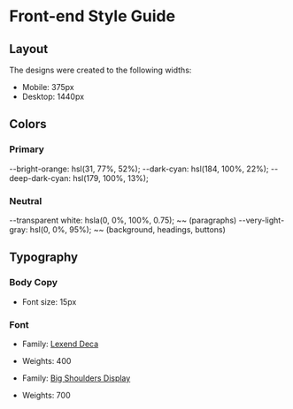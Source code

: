 # Front-end Style Guide

## Layout

The designs were created to the following widths:

- Mobile: 375px
- Desktop: 1440px

## Colors

### Primary

--bright-orange: hsl(31, 77%, 52%);
--dark-cyan: hsl(184, 100%, 22%);
--deep-dark-cyan: hsl(179, 100%, 13%);

### Neutral

--transparent white: hsla(0, 0%, 100%, 0.75); ~~ (paragraphs)
--very-light-gray: hsl(0, 0%, 95%); ~~ (background, headings, buttons)

## Typography

### Body Copy

- Font size: 15px

### Font

- Family: [Lexend Deca](https://fonts.google.com/specimen/Lexend+Deca)
- Weights: 400

- Family: [Big Shoulders Display](https://fonts.google.com/specimen/Big+Shoulders+Display)
- Weights: 700
